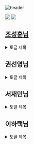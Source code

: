 ![header](https://capsule-render.vercel.app/api?type=wave&color=auto&height=300&section=header&text=Babyjak%20(IsaacLike)&fontSize=90)

 <img src="https://img.shields.io/badge/Unity-000000?style=flat-square&logo=unity&logoColor=white"/>
 
 <img src="https://img.shields.io/badge/C sharp-512BD4?style=flat-square&logo=csharp&logoColor=white"/>

 
## [조성훈님][JSH's_Git]

[JSH's_Git]: https://github.com/dodanrlrl

<details>
<summary>
 토글 제목
</summary>
  토글 안의 내용
</details>


## 권선영님

<details>
<summary>
 토글 제목
</summary>
  토글 안의 내용
</details>


## 서재민님

<details>
<summary>
 토글 제목
</summary>
  토글 안의 내용
</details>


## 이하택님

<details>
<summary>
 토글 제목
</summary>
  토글 안의 내용
</details>

